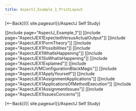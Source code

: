 ```yaml
---
title: AspectJ_Example_1_PrintLayout
---
```

[<--Back]({{ site.pagesurl}}/AspectJ Self Study)

[[include page="AspectJ_Example_1"]]
[[include page="AspectJEX1ExpectedVersusActualOutput"]]
[[include page="AspectJEX1FormTheory"]]
[[include page="AspectJEX1Possibilities"]]
[[include page="AspectJEX1WhatIsHappening"]]
[[include page="AspectJEX1SoWhatIsHappening"]]
[[include page="AspectJEX1Explained"]]
[[include page="AspectJVMConfigurationBlackMagic"]]
[[include page="AspectJEX1ApplyYourself"]]
[[include page="AspectJEX1AssignmentApplications"]]
[[include page="AspectJEX1ApplicationsOfMethodExecution"]]
[[include page="AspectJEX1AssignmentIssues"]]
[[include page="AspectJEX1IssuesConcerns"]]

[<--Back]({{ site.pagesurl}}/AspectJ Self Study)